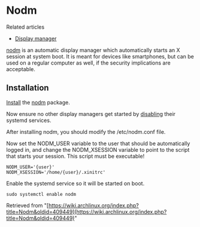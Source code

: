 # Nodm

Related articles

*   [Display manager](/index.php/Display_manager "Display manager")

[nodm](http://enricozini.org/sw/nodm/) is an automatic display manager which automatically starts an X session at system boot. It is meant for devices like smartphones, but can be used on a regular computer as well, if the security implications are acceptable.

## Installation

[Install](/index.php/Install "Install") the [nodm](https://www.archlinux.org/packages/?name=nodm) package.

Now ensure no other display managers get started by [disabling](/index.php/Disabling "Disabling") their systemd services.

After installing nodm, you should modify the /etc/nodm.conf file.

Now set the NODM_USER variable to the user that should be automatically logged in, and change the NODM_XSESSION variable to point to the script that starts your session. This script must be executable!

```
NODM_USER='{user}'
NODM_XSESSION='/home/{user}/.xinitrc'

```

Enable the systemd service so it will be started on boot.

```
sudo systemctl enable nodm

```

Retrieved from "[https://wiki.archlinux.org/index.php?title=Nodm&oldid=409449](https://wiki.archlinux.org/index.php?title=Nodm&oldid=409449)"
